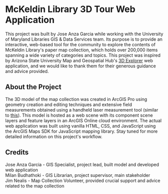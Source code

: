 # **McKeldin Library 3D Tour Web Application**
This project was built by Jose Anza Garcia while working with the University of Maryland Libraries GIS & Data Services team. Its purpose is to provide an interactive, web-based tool for the community to explore
the contents of McKeldin Library's paper map collection, which holds over 200,000 items spanning a wide variety of categories and topics. This project was inspired by Arizona
State University Map and Geospatial Hub's [3D Explorer](https://mapgeoasu.github.io/3dexplorer) web application, and we would like to thank them for their generous guidance and advice provided. 

## **About the Project**
The 3D model of the map collection was created in ArcGIS Pro using geometry creation and editing techniques and extensive field measurements obtained using a handheld laser measurement tool (similar to [this](https://shop.leica-geosystems.com/global/measurement-tools/disto/leica-disto-overview)). This model is hosted as a web scene with its component scene layers and feature layers in an ArcGIS Online cloud environment. The actual web application was built using vanilla HTML, CSS, and JavaScript using the ArcGIS Maps SDK for JavaScript mapping library. Stay tuned for more detailed information on this project's workflow. 

## **Credits**
Jose Anza Garcia - GIS Specialist, project lead, built model and developed web application  
Milan Budhathoki - GIS Librarian, project supervisor, main stakeholder  
Jim Nealis - Map Collection Volunteer, provided crucial support and advice related to the map collection  
